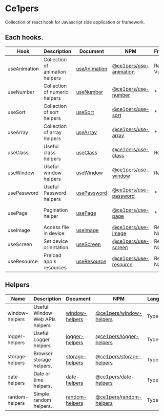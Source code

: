 # Ce1pers

Collection of react hook for Javascript side application or framework.

## Each hooks.

|Hook|Description|Document|NPM|Framework|Language|
| - | - | - | - | - | - |
|useAnimation|Collection of animation helpers|[useAnimation](https://github.com/code1iners/ce1pers/tree/main/useAnimation)|[@ce1pers/use-animation](https://www.npmjs.com/package/@ce1pers/use-animation)| React, Vue? | Typescript |
|useNumber|Collection of numeric helpers|[useNumber](https://github.com/code1iners/ce1pers/tree/main/useNumber)|[@ce1pers/use-number](https://www.npmjs.com/package/@ce1pers/use-number)| * | Typescript |
|useSort|Collection of sort helpers|[useSort](https://github.com/code1iners/ce1pers/tree/main/useSort)|[@ce1pers/use-sort](https://www.npmjs.com/package/@ce1pers/use-sort)| * | Typescript |
|useArray|Collection of array helpers|[useArray](https://github.com/code1iners/ce1pers/tree/main/useArray)|[@ce1pers/use-array](https://www.npmjs.com/package/@ce1pers/use-array)| * | Typescript |
|useClass|Useful class helpers|[useClass](https://github.com/code1iners/ce1pers/tree/main/useClass)|[@ce1pers/use-class](https://www.npmjs.com/package/@ce1pers/use-class)| React | Typescript |
|useWindow|Useful window helpers|[useWindow](https://github.com/code1iners/ce1pers/tree/main/useWindow)|[@ce1pers/use-window](https://www.npmjs.com/package/@ce1pers/use-window)| React, * | Typescript |
|usePassword|Useful Password helpers|[usePassword](https://github.com/code1iners/ce1pers/tree/main/usePassword)|[@ce1pers/use-password](https://www.npmjs.com/package/@ce1pers/use-password)|*|Javascript & Typescript|
|usePage|Pagination helper|[usePage](https://github.com/code1iners/ce1pers/tree/main/usePage)|[@ce1pers/use-page](https://www.npmjs.com/package/@ce1pers/use-page)|*|Javascript & Typescript|
|useImage|Access file in device|[useImage](https://github.com/code1iners/ce1pers/tree/main/useImage)| [@ce1pers/use-image](https://www.npmjs.com/package/@ce1pers/use-image)| React Native| Javascript |
|useScreen|Set device orientation|[useScreen](https://github.com/code1iners/ce1pers/tree/main/useScreen)|[@ce1pers/use-screen](https://www.npmjs.com/package/@ce1pers/use-screen)| React Native | Javascript |
| useResource | Preload app's resources |[useResource](https://github.com/code1iners/ce1pers/tree/main/useResource)|[@ce1pers/use-resource](https://www.npmjs.com/package/@ce1pers/use-resource)| React Native | Javascript |

## Helpers

|Name|Description|Document|NPM|Language|
| - | - | - | - | - |
|window-helpers|Useful Window Web APIs helpers|[window-helpers](https://github.com/code1iners/ce1pers/tree/main/window-helpers)|[@ce1pers/window-helpers](https://www.npmjs.com/package/@ce1pers/window-helpers)| Typescript |
|logger-helpers|Useful Logger helpers|[logger-helpers](https://github.com/code1iners/ce1pers/tree/main/logger-helpers)|[@ce1pers/logger-helpers](https://www.npmjs.com/package/@ce1pers/logger-helpers)| Typescript |
|storage-helpers|Browser storage helpers.|[storage-helpers](https://github.com/code1iners/ce1pers/tree/main/storage-helpers)|[@ce1pers/storage-helpers](https://www.npmjs.com/package/@ce1pers/storage-helpers)| Typescript |
|date-helpers|Date or time helpers.|[date-helpers](https://github.com/code1iners/ce1pers/tree/main/date-helpers)|[@ce1pers/date-helpers](https://www.npmjs.com/package/@ce1pers/date-helpers)| Typescript |
|random-helpers|Simple random helpers.|[random-helpers](https://github.com/code1iners/ce1pers/tree/main/random-helpers)|[@ce1pers/random-helpers](https://www.npmjs.com/package/@ce1pers/random-helpers)| Typescript |
